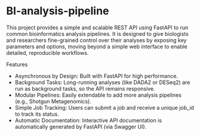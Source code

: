 # BI-analysis-pipeline


This project provides a simple and scalable REST API using FastAPI to run common bioinformatics analysis pipelines. 
It is designed to give biologists and researchers fine-grained control over their analyses by exposing key parameters and options, moving beyond a simple web interface to enable detailed, reproducible workflows.

Features
- Asynchronous by Design: Built with FastAPI for high performance.
- Background Tasks: Long-running analyses (like DADA2 or DESeq2) are run as background tasks, so the API remains responsive.
- Modular Pipelines: Easily extendable to add more analysis pipelines (e.g., Shotgun Metagenomics).
- Simple Job Tracking: Users can submit a job and receive a unique job_id to track its status.
- Automatic Documentation: Interactive API documentation is automatically generated by FastAPI (via Swagger UI).
